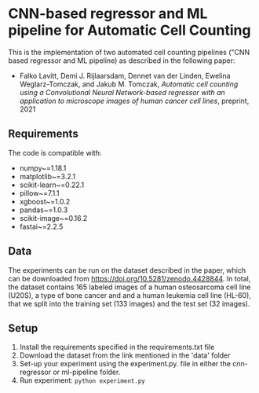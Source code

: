 # CNN-based regressor and ML pipeline for Automatic Cell Counting
This is the implementation of two automated cell counting pipelines ("CNN based regressor and ML pipeline) as described in the following paper:

- Falko Lavitt, Demi J. Rijlaarsdam, Dennet van der Linden, Ewelina Weglarz-Tomczak, and Jakub M. Tomczak, _Automatic cell counting using a Convolutional Neural Network-based regressor with an application to microscope images of human cancer cell lines_, preprint, 2021
## Requirements
The code is compatible with:

- numpy~=1.18.1
- matplotlib~=3.2.1
- scikit-learn~=0.22.1
- pillow~=7.1.1
- xgboost~=1.0.2
- pandas~=1.0.3
- scikit-image~=0.16.2
- fastai~=2.2.5

## Data
The experiments can be run on the dataset described in the paper, which can be downloaded from https://doi.org/10.5281/zenodo.4428844.
In total, the dataset contains 165 labeled images of a human osteosarcoma cell line (U20S), a type of bone cancer and and a human leukemia cell line (HL-60), that we split into the training set (133 images) and the test set (32 images).



## Setup
1. Install the requirements specified in the requirements.txt file
2. Download the dataset from the link mentioned in the 'data' folder
3. Set-up your experiment using the experiment.py. file in either the cnn-regressor or ml-pipeline folder.
2. Run experiment:
`python experiment.py`